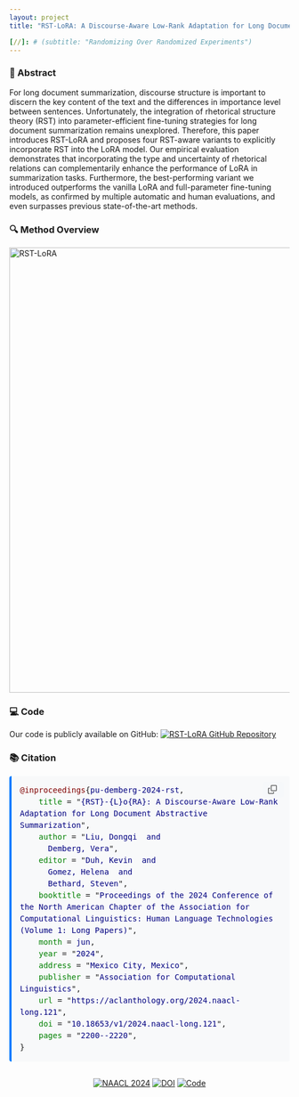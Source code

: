 ```yaml
---
layout: project
title: "RST-LoRA: A Discourse-Aware Low-Rank Adaptation for Long Document Abstractive Summarization"

[//]: # (subtitle: "Randomizing Over Randomized Experiments")
---
```


<script src="https://cdn.mathjax.org/mathjax/latest/MathJax.js?config=TeX-AMS-MML_HTMLorMML" type="text/javascript"></script>

### 📄 Abstract

For long document summarization, discourse structure is important to discern the key content of the text and the differences in importance level between sentences. Unfortunately, the integration of rhetorical structure theory (RST) into parameter-efficient fine-tuning strategies for long document summarization remains unexplored. Therefore, this paper introduces RST-LoRA and proposes four RST-aware variants to explicitly incorporate RST into the LoRA model. Our empirical evaluation demonstrates that incorporating the type and uncertainty of rhetorical relations can complementarily enhance the performance of LoRA in summarization tasks. Furthermore, the best-performing variant we introduced outperforms the vanilla LoRA and full-parameter fine-tuning models, as confirmed by multiple automatic and human evaluations, and even surpasses previous state-of-the-art methods.

### 🔍 Method Overview

<div style="display: flex; justify-content: center;">
    <img src="../assets/publications/NAACL2024/RST-LoRA.png" alt="RST-LoRA" style="max-width:100%; width:800px;">
</div>

### 💻 Code

Our code is publicly available on GitHub: [<img src="https://img.shields.io/badge/GitHub-RST--LoRA-blue?logo=github" alt="RST-LoRA GitHub Repository">](https://github.com/dongqi-me/RST_LoRA)

### 📚 Citation

<div style="position: relative; margin-bottom: 20px;">
  <pre id="citation-text-rstlora" style="background-color: #f8f9fa; padding: 15px; border-radius: 4px; border-left: 4px solid #007bff; margin: 0; white-space: pre-wrap; overflow-x: auto; font-family: monospace; line-height: 1.5;">
<span style="color: #800000;">@inproceedings</span>{<span style="color: #000080;">pu-demberg-2024-rst</span>,
    <span style="color: #008000;">title</span> = "<span style="color: #000080;">{RST}-{L}o{RA}: A Discourse-Aware Low-Rank Adaptation for Long Document Abstractive Summarization</span>",
    <span style="color: #008000;">author</span> = "<span style="color: #000080;">Liu, Dongqi  and
      Demberg, Vera</span>",
    <span style="color: #008000;">editor</span> = "<span style="color: #000080;">Duh, Kevin  and
      Gomez, Helena  and
      Bethard, Steven</span>",
    <span style="color: #008000;">booktitle</span> = "<span style="color: #000080;">Proceedings of the 2024 Conference of the North American Chapter of the Association for Computational Linguistics: Human Language Technologies (Volume 1: Long Papers)</span>",
    <span style="color: #008000;">month</span> = <span style="color: #000080;">jun</span>,
    <span style="color: #008000;">year</span> = "<span style="color: #000080;">2024</span>",
    <span style="color: #008000;">address</span> = "<span style="color: #000080;">Mexico City, Mexico</span>",
    <span style="color: #008000;">publisher</span> = "<span style="color: #000080;">Association for Computational Linguistics</span>",
    <span style="color: #008000;">url</span> = "<span style="color: #000080;">https://aclanthology.org/2024.naacl-long.121</span>",
    <span style="color: #008000;">doi</span> = "<span style="color: #000080;">10.18653/v1/2024.naacl-long.121</span>",
    <span style="color: #008000;">pages</span> = "<span style="color: #000080;">2200--2220</span>",
}</pre>
  <button onclick="copyBibTeXRSTLoRA()" style="position: absolute; top: 10px; right: 10px; background: #f6f8fa; color: #24292e; border: none; border-radius: 6px; padding: 6px 10px; cursor: pointer; font-size: 12px; display: flex; align-items: center; opacity: 0.6; transition: opacity 0.2s;">
    <svg aria-hidden="true" height="16" viewBox="0 0 16 16" version="1.1" width="16" style="margin-right: 3px;">
      <path fill-rule="evenodd" d="M0 6.75C0 5.784.784 5 1.75 5h1.5a.75.75 0 010 1.5h-1.5a.25.25 0 00-.25.25v7.5c0 .138.112.25.25.25h7.5a.25.25 0 00.25-.25v-1.5a.75.75 0 011.5 0v1.5A1.75 1.75 0 019.25 16h-7.5A1.75 1.75 0 010 14.25v-7.5z"></path>
      <path fill-rule="evenodd" d="M5 1.75C5 .784 5.784 0 6.75 0h7.5C15.216 0 16 .784 16 1.75v7.5A1.75 1.75 0 0114.25 11h-7.5A1.75 1.75 0 015 9.25v-7.5zm1.75-.25a.25.25 0 00-.25.25v7.5c0 .138.112.25.25.25h7.5a.25.25 0 00.25-.25v-7.5a.25.25 0 00-.25-.25h-7.5z"></path>
    </svg>
  </button>
</div>

<script>
function copyBibTeXRSTLoRA() {
  var textArea = document.createElement("textarea");
  textArea.value = document.getElementById("citation-text-rstlora").textContent.trim();
  document.body.appendChild(textArea);
  textArea.select();
  
  try {
    var successful = document.execCommand('copy');
    var button = document.querySelector('button');
    if (successful) {
      var originalContent = button.innerHTML;
      button.innerHTML = '<svg aria-hidden="true" height="16" viewBox="0 0 16 16" version="1.1" width="16" style="margin-right: 3px;"><path fill-rule="evenodd" d="M13.78 4.22a.75.75 0 010 1.06l-7.25 7.25a.75.75 0 01-1.06 0L2.22 9.28a.75.75 0 011.06-1.06L6 10.94l6.72-6.72a.75.75 0 011.06 0z"></path></svg>';
      button.style.opacity = '1';
      setTimeout(function() {
        button.innerHTML = originalContent;
        button.style.opacity = '0.6';
      }, 2000);
    }
  } catch (err) {
    console.error('Unable to copy', err);
  }
  
  document.body.removeChild(textArea);
}
</script>

<div style="text-align: center; margin-top: 30px;">
    <a href="https://aclanthology.org/2024.naacl-long.121" target="_blank"><img src="https://img.shields.io/badge/NAACL-2024-blue" alt="NAACL 2024"></a>
    <a href="https://doi.org/10.18653/v1/2024.naacl-long.121" target="_blank"><img src="https://img.shields.io/badge/DOI-10.18653%2Fv1%2F2024.naacl--long.121-orange" alt="DOI"></a>
    <a href="https://github.com/dongqi-me/RST_LoRA" target="_blank"><img src="https://img.shields.io/badge/Code-Available-green?logo=github" alt="Code"></a>
</div>

